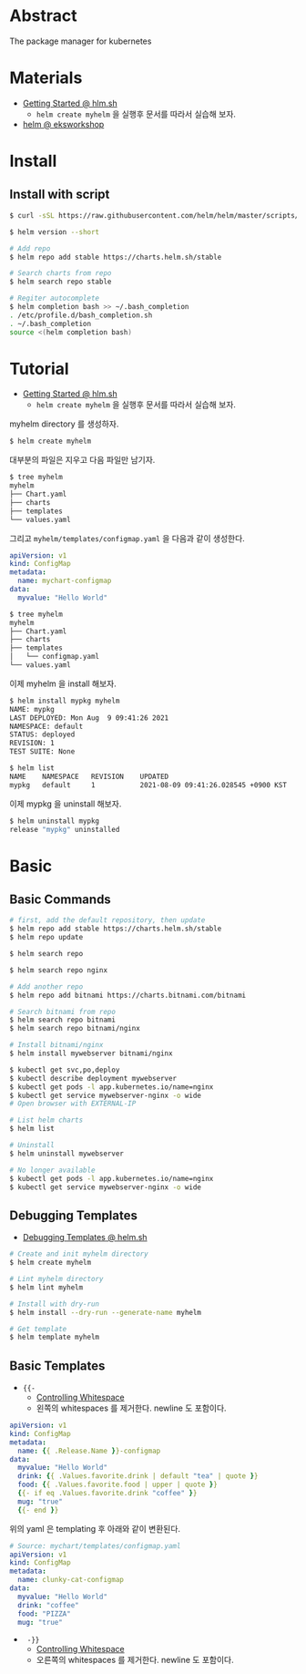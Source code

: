 # Abstract

The package manager for kubernetes

# Materials

* [Getting Started @ hlm.sh](https://helm.sh/docs/chart_template_guide/getting_started/)
  * `helm create myhelm` 을 실행후 문서를 따라서 실습해 보자.
* [helm @ eksworkshop](https://www.eksworkshop.com/beginner/060_helm/)

# Install

## Install with script

```bash
$ curl -sSL https://raw.githubusercontent.com/helm/helm/master/scripts/get-helm-3 | bash

$ helm version --short

# Add repo
$ helm repo add stable https://charts.helm.sh/stable

# Search charts from repo
$ helm search repo stable

# Regiter autocomplete
$ helm completion bash >> ~/.bash_completion
. /etc/profile.d/bash_completion.sh
. ~/.bash_completion
source <(helm completion bash)
```

# Tutorial

* [Getting Started @ hlm.sh](https://helm.sh/docs/chart_template_guide/getting_started/)
  * `helm create myhelm` 을 실행후 문서를 따라서 실습해 보자.

myhelm directory 를 생성하자. 

```bash
$ helm create myhelm
```

대부분의 파일은 지우고 다음 파일만 남기자.

```bash
$ tree myhelm
myhelm
├── Chart.yaml
├── charts
├── templates
└── values.yaml
```

그리고 `myhelm/templates/configmap.yaml` 을 다음과 같이 생성한다.

```yaml
apiVersion: v1
kind: ConfigMap
metadata:
  name: mychart-configmap
data:
  myvalue: "Hello World"
```

```bash
$ tree myhelm
myhelm
├── Chart.yaml
├── charts
├── templates
│   └── configmap.yaml
└── values.yaml
```

이제 myhelm 을 install 해보자.

```bash
$ helm install mypkg myhelm
NAME: mypkg
LAST DEPLOYED: Mon Aug  9 09:41:26 2021
NAMESPACE: default
STATUS: deployed
REVISION: 1
TEST SUITE: None

$ helm list
NAME 	NAMESPACE	REVISION	UPDATED                             	STATUS  	CHART       	APP VERSION
mypkg	default  	1       	2021-08-09 09:41:26.028545 +0900 KST	deployed	myhelm-0.1.0	1.16.0
```

이제 mypkg 을 uninstall 해보자.

```bash
$ helm uninstall mypkg
release "mypkg" uninstalled
```

# Basic

## Basic Commands

```bash
# first, add the default repository, then update
$ helm repo add stable https://charts.helm.sh/stable
$ helm repo update

$ helm search repo

$ helm search repo nginx

# Add another repo
$ helm repo add bitnami https://charts.bitnami.com/bitnami

# Search bitnami from repo
$ helm search repo bitnami
$ helm search repo bitnami/nginx

# Install bitnami/nginx
$ helm install mywebserver bitnami/nginx

$ kubectl get svc,po,deploy
$ kubectl describe deployment mywebserver
$ kubectl get pods -l app.kubernetes.io/name=nginx
$ kubectl get service mywebserver-nginx -o wide
# Open browser with EXTERNAL-IP

# List helm charts
$ helm list

# Uninstall 
$ helm uninstall mywebserver

# No longer available
$ kubectl get pods -l app.kubernetes.io/name=nginx
$ kubectl get service mywebserver-nginx -o wide
```

## Debugging Templates

* [Debugging Templates @ helm.sh](https://helm.sh/docs/chart_template_guide/debugging/)

```bash
# Create and init myhelm directory
$ helm create myhelm

# Lint myhelm directory
$ helm lint myhelm

# Install with dry-run
$ helm install --dry-run --generate-name myhelm

# Get template
$ helm template myhelm
```

## Basic Templates

* `{{- `
  * [Controlling Whitespace](https://helm.sh/docs/chart_template_guide/control_structures/#controlling-whitespace)
  * 왼쪽의 whitespaces 를 제거한다. newline 도 포함이다.

```yaml
apiVersion: v1
kind: ConfigMap
metadata:
  name: {{ .Release.Name }}-configmap
data:
  myvalue: "Hello World"
  drink: {{ .Values.favorite.drink | default "tea" | quote }}
  food: {{ .Values.favorite.food | upper | quote }}
  {{- if eq .Values.favorite.drink "coffee" }}
  mug: "true"
  {{- end }}
```

위의 yaml 은 templating 후 아래와 같이 변환된다.

```yaml
# Source: mychart/templates/configmap.yaml
apiVersion: v1
kind: ConfigMap
metadata:
  name: clunky-cat-configmap
data:
  myvalue: "Hello World"
  drink: "coffee"
  food: "PIZZA"
  mug: "true"
```

* ` -}}`
  * [Controlling Whitespace](https://helm.sh/docs/chart_template_guide/control_structures/#controlling-whitespace)
  * 오른쪽의 whitespaces 를 제거한다. newline 도 포함이다.


